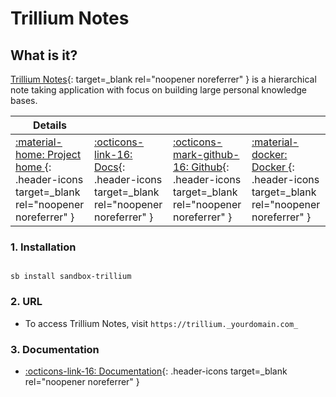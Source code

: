 # Trillium Notes

## What is it?

[Trillium Notes](https://github.com/zadam/trilium){: target=_blank rel="noopener noreferrer" } is a hierarchical note taking application with focus on building large personal knowledge bases.

| Details     |             |             |             |
|-------------|-------------|-------------|-------------|
| [:material-home: Project home ](https://github.com/zadam/trilium){: .header-icons target=_blank rel="noopener noreferrer" } | [:octicons-link-16: Docs](https://github.com/zadam/trilium/wiki){: .header-icons target=_blank rel="noopener noreferrer" } | [:octicons-mark-github-16: Github](https://github.com/zadam/trilium){: .header-icons target=_blank rel="noopener noreferrer" } | [:material-docker: Docker ](https://hub.docker.com/r/zadam/trilium){: .header-icons target=_blank rel="noopener noreferrer" }|

### 1. Installation

``` shell

sb install sandbox-trillium

```

### 2. URL

- To access Trillium Notes, visit `https://trillium._yourdomain.com_`

### 3. Documentation

- [:octicons-link-16: Documentation](https://github.com/zadam/trilium/wiki){: .header-icons target=_blank rel="noopener noreferrer" }
